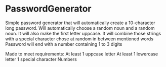 # PasswordGenerator

Simple password generator that will automatically create a 10-character long password.
Will automatically choose a random noun and a random noun. It will also make the first letter uppcase.
It will combine those strings with a special character chose at random in between mentioned words
Password will end with a number containing 1 to 3 digits 

Made to meet requirements:
At least 1 uppcase letter
At least 1 lowercase letter
1 special character
Numbers
